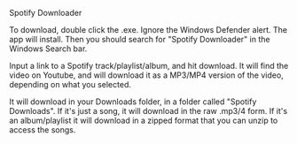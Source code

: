Spotify Downloader

To download, double click the .exe. Ignore the Windows Defender alert. The app will install. Then you should search for "Spotify Downloader" in the Windows Search bar.

Input a link to a Spotify track/playlist/album, and hit download. It will find the video on Youtube, and will download it as a MP3/MP4 version of the video, depending on what you selected. 

It will download in your Downloads folder, in a folder called "Spotify Downloads". If it's just a song, it will download in the raw .mp3/4 form. If it's an album/playlist it will download in a zipped format that you can unzip to access the songs.
